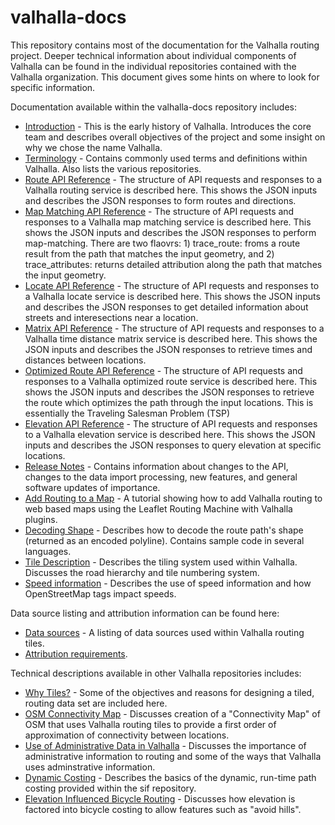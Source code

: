 # valhalla-docs
This repository contains most of the documentation for the Valhalla routing project. Deeper technical information about individual components of Valhalla can be found in the individual repositories contained with the Valhalla organization. This document gives some hints on where to look for specific information.

Documentation available within the valhalla-docs repository includes:

- [Introduction](./valhalla-intro.md) - This is the early history of Valhalla. Introduces the core team and describes overall objectives of the project and some insight on why we chose the name Valhalla.
- [Terminology](./terminology.md) - Contains commonly used terms and definitions within Valhalla. Also lists the various repositories.
- [Route API Reference](./turn-by-turn/api-reference.md) - The structure of API requests and responses to a Valhalla routing service is described here. This shows the JSON inputs and describes the JSON responses to form routes and directions.
- [Map Matching API Reference](./map-matching/api-reference.md) - The structure of API requests and responses to a Valhalla map matching service is described here. This shows the JSON inputs and describes the JSON responses to perform map-matching. There are two flaovrs: 1) trace_route: froms a route result from the path that matches the input geometry, and 2) trace_attributes: returns detailed attribution along the path that matches the input geometry.
- [Locate API Reference](./locate/api-reference.md) - The structure of API requests and responses to a Valhalla locate service is described here. This shows the JSON inputs and describes the JSON responses to get detailed information about streets and interesections near a location.
- [Matrix API Reference](./matrix/api-reference.md) - The structure of API requests and responses to a Valhalla time distance matrix service is described here. This shows the JSON inputs and describes the JSON responses to retrieve times and distances between locations.
- [Optimized Route API Reference](./optimized/api-reference.md) - The structure of API requests and responses to a Valhalla optimized route service is described here. This shows the JSON inputs and describes the JSON responses to retrieve the route which optimizes the path through the input locations. This is essentially the Traveling Salesman Problem (TSP)
- [Elevation API Reference](./elevation/api-reference.md) - The structure of API requests and responses to a Valhalla elevation service is described here. This shows the JSON inputs and describes the JSON responses to query elevation at specific locations.
- [Release Notes](./release-notes.md) - Contains information about changes  to the API, changes to the data import processing, new features, and general software updates of importance.
- [Add Routing to a Map](./add-routing-to-a-map.md) - A tutorial showing how to add Valhalla routing to web based maps using the Leaflet Routing Machine with Valhalla plugins.
- [Decoding Shape](./decoding.md) - Describes how to decode the route path's shape (returned as an encoded polyline). Contains sample code in several languages.
- [Tile Description](./tiles.md) - Describes the tiling system used within Valhalla. Discusses the road hierarchy and tile numbering system.
- [Speed information](./speeds.md) - Describes the use of speed information and how OpenStreetMap tags impact speeds.

Data source listing and attribution information can be found here:

- [Data sources](../../../valhalla/blob/master/docs/mjolnir/data_sources.md) - A listing of data sources used within Valhalla routing tiles.
- [Attribution requirements](../../../valhalla/blob/master/docs/mjolnir/attribution.md).

Technical descriptions available in other Valhalla repositories includes:

- [Why Tiles?](../../../valhalla/blob/master/docs/mjolnir/why_tiles.md) - Some of the objectives and reasons for designing a tiled, routing data set are included here.
- [OSM Connectivity Map](../../../mjolnir/blob/master/docs/connectivity.md) - Discusses creation of a "Connectivity Map" of OSM that uses Valhalla routing tiles to provide a first order of approximation of connectivity between locations.
- [Use of Administrative Data in Valhalla](../../../valhalla/blob/master/docs/mjolnir/admins.md) - Discusses the importance of administrative information to routing and some of the ways that Valhalla uses adminstrative information.
- [Dynamic Costing](../../../valhalla/blob/master/docs/sif/dynamic-costing.md) - Describes the basics of the dynamic, run-time path costing provided within the sif repository.
- [Elevation Influenced Bicycle Routing](../../../valhalla/blob/master/docs/sif/elevation_costing.md) - Discusses how elevation is factored into bicycle costing to allow features such as "avoid hills".
